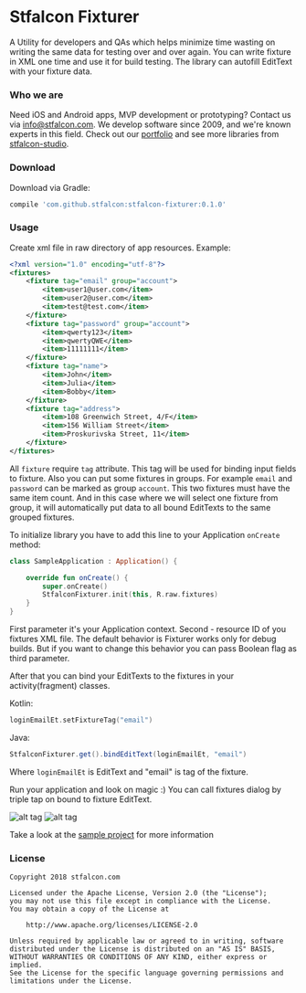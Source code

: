 # Stfalcon Fixturer

A Utility for developers and QAs which helps minimize time wasting on writing the same data for testing over and over again.
You can write fixture in XML one time and use it for build testing. The library can autofill EditText with your fixture data.

### Who we are
Need iOS and Android apps, MVP development or prototyping? Contact us via info@stfalcon.com. We develop software since 2009, and we're known experts in this field. Check out our [portfolio](https://stfalcon.com/en/portfolio) and see more libraries from [stfalcon-studio](https://stfalcon.com/en/opensource).

### Download

Download via Gradle:
```gradle
compile 'com.github.stfalcon:stfalcon-fixturer:0.1.0'
```

### Usage

Create xml file in raw directory of app resources.
Example:
```xml
<?xml version="1.0" encoding="utf-8"?>
<fixtures>
    <fixture tag="email" group="account">
        <item>user1@user.com</item>
        <item>user2@user.com</item>
        <item>test@test.com</item>
    </fixture>
    <fixture tag="password" group="account">
        <item>qwerty123</item>
        <item>qwertyQWE</item>
        <item>11111111</item>
    </fixture>
    <fixture tag="name">
        <item>John</item>
        <item>Julia</item>
        <item>Bobby</item>
    </fixture>
    <fixture tag="address">
        <item>108 Greenwich Street, 4/F</item>
        <item>156 William Street</item>
        <item>Proskurivska Street, 11</item>
    </fixture>
</fixtures>
```
All `fixture` require `tag` attribute. This tag will be used for binding input fields to fixture.
Also you can put some fixtures in groups. For example `email` and `password` can be marked as group `account`. This two fixtures must have the same item count. And in this case where we will select one fixture from group, it will automatically put data to all bound EditTexts to the same grouped fixtures.

To initialize library you have to add this line to your Application `onCreate` method:  
```kotlin
class SampleApplication : Application() {

    override fun onCreate() {
        super.onCreate()
        StfalconFixturer.init(this, R.raw.fixtures)
    }
}
```
First parameter it's your Application context.
Second - resource ID of you fixtures XML file.
The default behavior is Fixturer works only for debug builds. But if you want to change this behavior you can pass Boolean flag as third parameter.

After that you can bind your EditTexts to the fixtures in your activity(fragment) classes.

Kotlin:
```kotlin
loginEmailEt.setFixtureTag("email")
```
Java:
```java
StfalconFixturer.get().bindEditText(loginEmailEt, "email")
```
Where `loginEmailEt` is EditText and "email" is tag of the fixture.

Run your application and look on magic :) You can call fixtures dialog by triple tap on bound to fixture EditText.

![alt tag](https://i.imgur.com/IYbM8VI.gif)
![alt tag](https://i.imgur.com/c8rrdER.gif)

Take a look at the [sample project](sample) for more information

### License

```
Copyright 2018 stfalcon.com

Licensed under the Apache License, Version 2.0 (the "License");
you may not use this file except in compliance with the License.
You may obtain a copy of the License at

    http://www.apache.org/licenses/LICENSE-2.0

Unless required by applicable law or agreed to in writing, software
distributed under the License is distributed on an "AS IS" BASIS,
WITHOUT WARRANTIES OR CONDITIONS OF ANY KIND, either express or implied.
See the License for the specific language governing permissions and
limitations under the License.
```

[sample]: <https://github.com/stfalcon-studio/StfalconFixturer-android/tree/master/sample>
